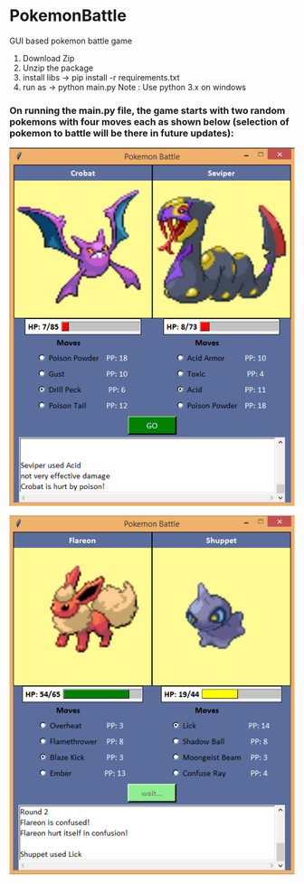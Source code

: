 # PokemonBattle
GUI based pokemon battle game

1) Download Zip
2) Unzip the package
3) install libs -> pip install -r requirements.txt
4) run as -> python main.py
Note : Use python 3.x on windows

<h3>On running the main.py file, the game starts with two random pokemons with four moves each as shown below (selection of pokemon to battle will be there in future updates):</h3>


![Battle Scene 1](https://github.com/arkag70/PokemonBattle/blob/master/poke_png/Screenshot%20(526).png)

![Battle Scene 2](https://github.com/arkag70/PokemonBattle/blob/master/poke_png/Screenshot%20(527).png)

